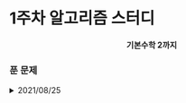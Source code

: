 # 1주차 알고리즘 스터디

<div align = center>
<b>기본수학 2까지</b>
</div>

### 푼 문제


<details>
<summary>2021/08/25</summary>
<div markdown = "1">
  
  - [2312]수 복원하기 - Silver 2 : [문제](https://www.acmicpc.net/problem/2312) / [풀이](https://github.com/firemancha/Algorithm/tree/main/Baekjoon/Math/%5B2312%5D%EC%88%98%20%EB%B3%B5%EC%9B%90%ED%95%98%EA%B8%B0)

  - [2960]에라토스테네스의 체 - Silver 4 : [문제](https://www.acmicpc.net/problem/2960) / [풀이](https://github.com/firemancha/Algorithm/tree/main/Baekjoon/Math/%5B2960%5D%EC%97%90%EB%9D%BC%ED%86%A0%EC%8A%A4%ED%85%8C%EB%84%A4%EC%8A%A4%EC%9D%98%20%EC%B2%B4)

  - [6558]골든바흐의 추측 - Silver 5 : [문제](https://www.acmicpc.net/problem/6588) / [풀이](https://github.com/firemancha/Algorithm/tree/main/Baekjoon/Math/%5B6588%5D%EA%B3%A8%EB%93%A0%EB%B0%94%ED%9D%90%EC%9D%98%20%EC%B6%94%EC%B8%A1)

  - [17103]골든바흐 파티션 - Silver 2 : [문제](https://www.acmicpc.net/problem/17103) / [풀이](https://github.com/firemancha/Algorithm/tree/main/Baekjoon/Math/%5B17103%5D%EA%B3%A8%EB%93%9C%EB%B0%94%ED%9D%90%20%ED%8C%8C%ED%8B%B0%EC%85%98)

</div>
</details>